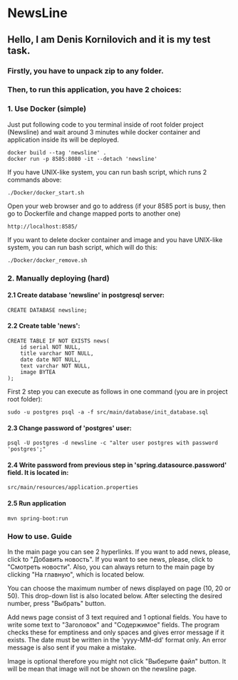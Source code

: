 # NewsLine

## Hello, I am Denis Kornilovich and it is my test task.

### Firstly, you have to unpack zip to any folder. 
### Then, to run this application, you have 2 choices:

### 1. Use Docker (simple)
Just put following code to you terminal inside of root folder project (Newsline) and wait around 3 minutes while docker container and application inside its will be deployed.
``` 
docker build --tag 'newsline' .
docker run -p 8585:8080 -it --detach 'newsline'
```

If you have UNIX-like system, you can run bash script, which runs 2 commands above:
``` 
./Docker/docker_start.sh
```

Open your web browser and go to address (if your 8585 port is busy, then go to Dockerfile and change mapped ports to another one)
``` 
http://localhost:8585/
```

If you want to delete docker container and image and you have UNIX-like system, you can run bash script, which will do this:
``` 
./Docker/docker_remove.sh
```
### 2. Manually deploying (hard)
#### 2.1 Create database 'newsline' in postgresql server:
``` 
CREATE DATABASE newsline;
```
#### 2.2 Create table 'news':
``` 
CREATE TABLE IF NOT EXISTS news(
    id serial NOT NULL,
    title varchar NOT NULL,
    date date NOT NULL,
    text varchar NOT NULL,
    image BYTEA
);
```

First 2 step you can execute as follows in one command (you are in project root folder):
``` 
sudo -u postgres psql -a -f src/main/database/init_database.sql
```

#### 2.3 Change password of 'postgres' user:
``` 
psql -U postgres -d newsline -c "alter user postgres with password 'postgres';"
```

#### 2.4 Write password from previous step in 'spring.datasource.password' field. It is located in:
``` 
src/main/resources/application.properties
```

#### 2.5 Run application
``` 
mvn spring-boot:run
```

### How to use. Guide

In the main page you can see 2 hyperlinks. If you want to add news, please, click to "Добавить новость". If you want to see news, please, click to "Смотреть новости".
Also, you can always return to the main page by clicking "На главную", which is located below. 

You can choose the maximum number of news displayed on page (10, 20 or 50). This drop-down list is also located below. After selecting the desired number, press "Выбрать" button.

Add news page consist of 3 text required and 1 optional fields. You have to write some text to "Заголовок" and "Содержимое" fields. The program checks these for emptiness and only spaces and gives error message if it exists.
The date must be written in the 'yyyy-MM-dd' format only. An error message is also sent if you make a mistake.

Image is optional therefore you might not click "Выберите файл" button. It will be mean that image will not be shown on the newsline page.
